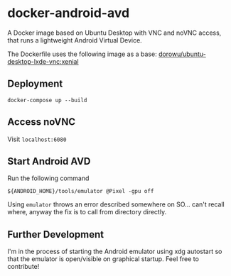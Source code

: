# docker-android-avd
A Docker image based on Ubuntu Desktop with VNC and noVNC access, that runs a lightweight Android Virtual Device.

The Dockerfile uses the following image as a base: [dorowu/ubuntu-desktop-lxde-vnc:xenial](https://hub.docker.com/r/dorowu/ubuntu-desktop-lxde-vnc/)

## Deployment

`docker-compose up --build`

## Access noVNC

Visit `localhost:6080`

## Start Android AVD

Run the following command

`${ANDROID_HOME}/tools/emulator @Pixel -gpu off`

Using `emulator` throws an error described somewhere on SO... can't recall where, anyway the fix is to call from directory directly.

## Further Development

I'm in the process of starting the Android emulator using xdg autostart so that the emulator is open/visible on graphical startup. Feel free to contribute!
